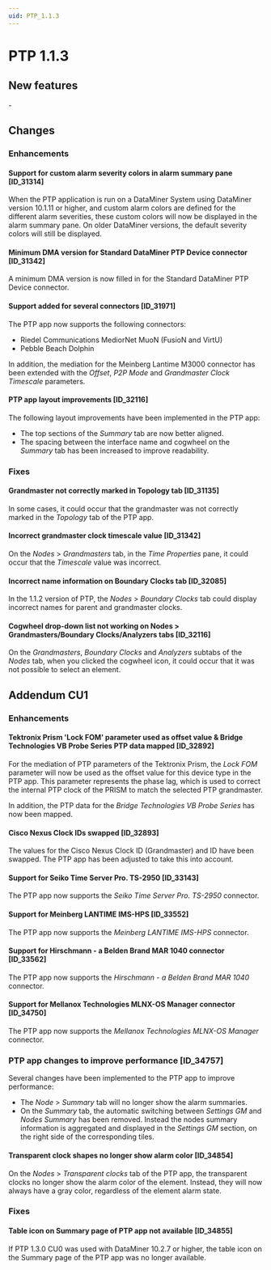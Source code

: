 ```yaml
---
uid: PTP_1.1.3
---
```


# PTP 1.1.3

## New features

\-

## Changes

### Enhancements

#### Support for custom alarm severity colors in alarm summary pane \[ID_31314\]

When the PTP application is run on a DataMiner System using DataMiner version 10.1.11 or higher, and custom alarm colors are defined for the different alarm severities, these custom colors will now be displayed in the alarm summary pane. On older DataMiner versions, the default severity colors will still be displayed.

#### Minimum DMA version for Standard DataMiner PTP Device connector \[ID_31342\]

A minimum DMA version is now filled in for the Standard DataMiner PTP Device connector.

#### Support added for several connectors \[ID_31971\]

The PTP app now supports the following connectors:

- Riedel Communications MediorNet MuoN (FusioN and VirtU)
- Pebble Beach Dolphin

In addition, the mediation for the Meinberg Lantime M3000 connector has been extended with the *Offset*, *P2P Mode* and *Grandmaster Clock Timescale* parameters.

#### PTP app layout improvements \[ID_32116\]

The following layout improvements have been implemented in the PTP app:

- The top sections of the *Summary* tab are now better aligned.
- The spacing between the interface name and cogwheel on the *Summary* tab has been increased to improve readability.

### Fixes

#### Grandmaster not correctly marked in Topology tab \[ID_31135\]

In some cases, it could occur that the grandmaster was not correctly marked in the *Topology* tab of the PTP app.

#### Incorrect grandmaster clock timescale value \[ID_31342\]

On the *Nodes* > *Grandmasters* tab, in the *Time Properties* pane, it could occur that the *Timescale* value was incorrect.

#### Incorrect name information on Boundary Clocks tab \[ID_32085\]

In the 1.1.2 version of PTP, the *Nodes* > *Boundary Clocks* tab could display incorrect names for parent and grandmaster clocks.

#### Cogwheel drop-down list not working on Nodes \> Grandmasters/Boundary Clocks/Analyzers tabs \[ID_32116\]

On the *Grandmasters*, *Boundary Clocks* and *Analyzers* subtabs of the *Nodes* tab, when you clicked the cogwheel icon, it could occur that it was not possible to select an element.

## Addendum CU1

### Enhancements

#### Tektronix Prism 'Lock FOM' parameter used as offset value & Bridge Technologies VB Probe Series PTP data mapped [ID_32892]

For the mediation of PTP parameters of the Tektronix Prism, the *Lock FOM* parameter will now be used as the offset value for this device type in the PTP app. This parameter represents the phase lag, which is used to correct the internal PTP clock of the PRISM to match the selected PTP grandmaster.

In addition, the PTP data for the *Bridge Technologies VB Probe Series* has now been mapped.

#### Cisco Nexus Clock IDs swapped [ID_32893]

The values for the Cisco Nexus Clock ID (Grandmaster) and ID have been swapped. The PTP app has been adjusted to take this into account.

#### Support for Seiko Time Server Pro. TS-2950 [ID_33143]

The PTP app now supports the *Seiko Time Server Pro. TS-2950* connector.

#### Support for Meinberg LANTIME IMS-HPS [ID_33552]

The PTP app now supports the *Meinberg LANTIME IMS-HPS* connector.

#### Support for Hirschmann - a Belden Brand MAR 1040 connector [ID_33562]

The PTP app now supports the *Hirschmann - a Belden Brand MAR 1040* connector.

#### Support for Mellanox Technologies MLNX-OS Manager connector [ID_34750]

The PTP app now supports the *Mellanox Technologies MLNX-OS Manager* connector.

### PTP app changes to improve performance [ID_34757]

Several changes have been implemented to the PTP app to improve performance:

- The *Node* > *Summary* tab will no longer show the alarm summaries.
- On the *Summary* tab, the automatic switching between *Settings GM* and *Nodes Summary* has been removed. Instead the nodes summary information is aggregated and displayed in the *Settings GM* section, on the right side of the corresponding tiles.

#### Transparent clock shapes no longer show alarm color [ID_34854]

On the *Nodes* > *Transparent clocks* tab of the PTP app, the transparent clocks no longer show the alarm color of the element. Instead, they will now always have a gray color, regardless of the element alarm state.

### Fixes

#### Table icon on Summary page of PTP app not available [ID_34855]

If PTP 1.3.0 CU0 was used with DataMiner 10.2.7 or higher, the table icon on the Summary page of the PTP app was no longer available.
